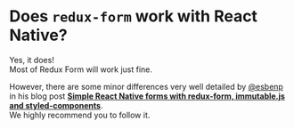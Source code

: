 # Does `redux-form` work with React Native?
  
Yes, it does!  
Most of Redux Form will work just fine.

However, there are some minor differences very well detailed by [@esbenp](https://github.com/esbenp)
in his blog post [**Simple React Native forms with redux-form, immutable.js and styled-components**](http://esbenp.github.io/2017/01/06/react-native-redux-form-immutable-styled-components/).  
We highly recommend you to follow it.
